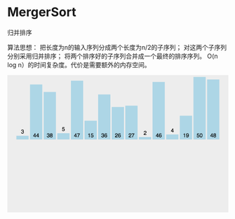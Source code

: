 # MergerSort
归并排序

算法思想：
把长度为n的输入序列分成两个长度为n/2的子序列；
对这两个子序列分别采用归并排序；
将两个排序好的子序列合并成一个最终的排序序列。
O(n log n）的时间复杂度。代价是需要额外的内存空间。

![Image text](https://github.com/penghuaijie/MergerSort/blob/master/140157gkrnkkspppotorks.gif)

